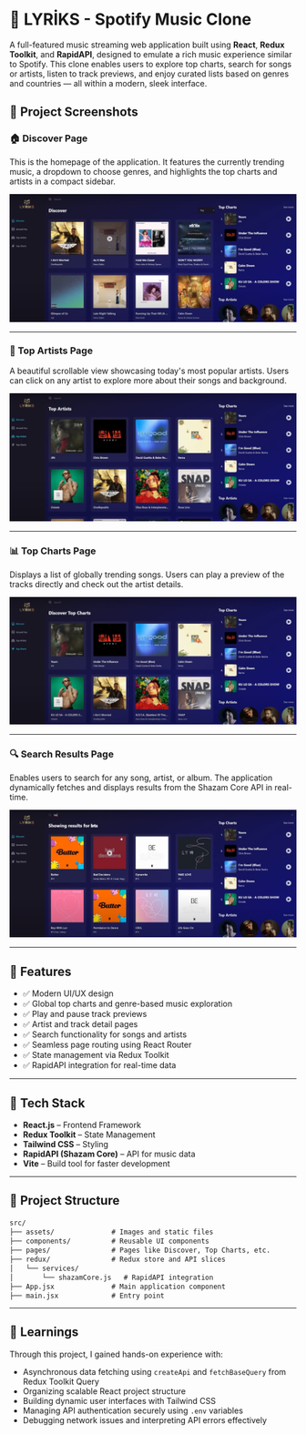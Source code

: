 # 🎵 LYRİKS - Spotify Music Clone

A full-featured music streaming web application built using **React**, **Redux Toolkit**, and **RapidAPI**, designed to emulate a rich music experience similar to Spotify. This clone enables users to explore top charts, search for songs or artists, listen to track previews, and enjoy curated lists based on genres and countries — all within a modern, sleek interface.

## 📸 Project Screenshots

### 🏠 Discover Page

This is the homepage of the application. It features the currently trending music, a dropdown to choose genres, and highlights the top charts and artists in a compact sidebar.

![Discover](./DiscoverPage.png)

---

### 👑 Top Artists Page

A beautiful scrollable view showcasing today's most popular artists. Users can click on any artist to explore more about their songs and background.

![TopArtists](./TopArtists.png)

---

### 📊 Top Charts Page

Displays a list of globally trending songs. Users can play a preview of the tracks directly and check out the artist details.

![TopCharts](./TopCharts.png)

---

### 🔍 Search Results Page

Enables users to search for any song, artist, or album. The application dynamically fetches and displays results from the Shazam Core API in real-time.

![SearchResults](./SearchResults.png)

---

## 🚀 Features

* ✅ Modern UI/UX design
* ✅ Global top charts and genre-based music exploration
* ✅ Play and pause track previews
* ✅ Artist and track detail pages
* ✅ Search functionality for songs and artists
* ✅ Seamless page routing using React Router
* ✅ State management via Redux Toolkit
* ✅ RapidAPI integration for real-time data

---

## 🔧 Tech Stack

* **React.js** – Frontend Framework
* **Redux Toolkit** – State Management
* **Tailwind CSS** – Styling
* **RapidAPI (Shazam Core)** – API for music data
* **Vite** – Build tool for faster development

---

## 📁 Project Structure

```
src/
├── assets/              # Images and static files
├── components/          # Reusable UI components
├── pages/               # Pages like Discover, Top Charts, etc.
├── redux/               # Redux store and API slices
│   └── services/
│       └── shazamCore.js   # RapidAPI integration
├── App.jsx              # Main application component
├── main.jsx             # Entry point
```

---

## 🧠 Learnings

Through this project, I gained hands-on experience with:

* Asynchronous data fetching using `createApi` and `fetchBaseQuery` from Redux Toolkit Query
* Organizing scalable React project structure
* Building dynamic user interfaces with Tailwind CSS
* Managing API authentication securely using `.env` variables
* Debugging network issues and interpreting API errors effectively
